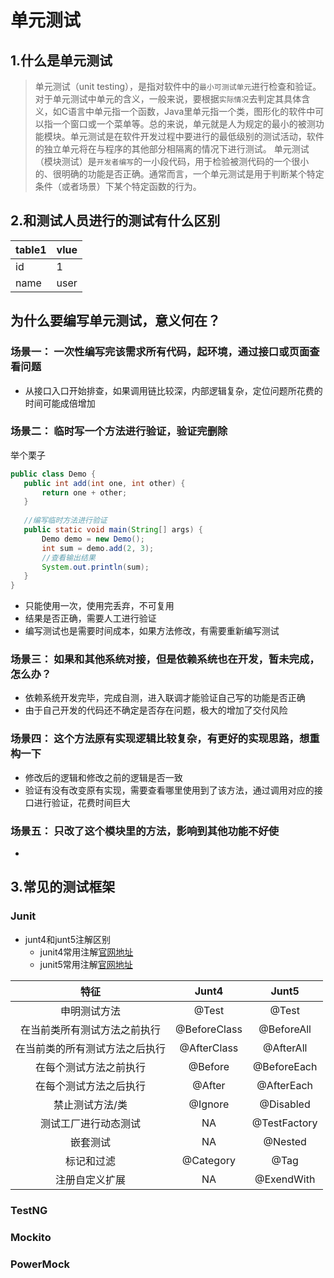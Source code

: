 # 单元测试 #
## 1.什么是单元测试 ##
> 单元测试（unit testing），是指对软件中的`最小可测试单元`进行检查和验证。
> 对于单元测试中单元的含义，一般来说，要根据`实际情况`去判定其具体含义，如C语言中单元指一个函数，Java里单元指一个类，图形化的软件中可以指一个窗口或一个菜单等。总的来说，单元就是人为规定的最小的被测功能模块。单元测试是在软件开发过程中要进行的最低级别的测试活动，软件的独立单元将在与程序的其他部分相隔离的情况下进行测试。
单元测试（模块测试）是`开发者编写`的一小段代码，用于检验被测代码的一个很小的、很明确的功能是否正确。通常而言，一个单元测试是用于判断某个特定条件（或者场景）下某个特定函数的行为。

## 2.和测试人员进行的测试有什么区别 ##

table1|vlue
--|--
id | 1 
name | user 
 
 ## 为什么要编写单元测试，意义何在？ ##
 
 ### 场景一： 一次性编写完该需求所有代码，起环境，通过接口或页面查看问题 ###
 
 - 从接口入口开始排查，如果调用链比较深，内部逻辑复杂，定位问题所花费的时间可能成倍增加
 
 ### 场景二： 临时写一个方法进行验证，验证完删除 ###
 
 举个栗子
 ```java
public class Demo {
    public int add(int one, int other) {
        return one + other;
    }
    
    //编写临时方法进行验证
    public static void main(String[] args) {
        Demo demo = new Demo();
        int sum = demo.add(2, 3);
        //查看输出结果
        System.out.println(sum);
    }
}
 ```
 - 只能使用一次，使用完丢弃，不可复用
 - 结果是否正确，需要人工进行验证
 - 编写测试也是需要时间成本，如果方法修改，有需要重新编写测试
 
 ### 场景三： 如果和其他系统对接，但是依赖系统也在开发，暂未完成，怎么办？ ###
 
 - 依赖系统开发完毕，完成自测，进入联调才能验证自己写的功能是否正确
 - 由于自己开发的代码还不确定是否存在问题，极大的增加了交付风险
 
 ### 场景四： 这个方法原有实现逻辑比较复杂，有更好的实现思路，想重构一下 ###
 
 - 修改后的逻辑和修改之前的逻辑是否一致
 - 验证有没有改变原有实现，需要查看哪里使用到了该方法，通过调用对应的接口进行验证，花费时间巨大
 
 ### 场景五： 只改了这个模块里的方法，影响到其他功能不好使 ###

 -  
 
 ## 3.常见的测试框架 ##
 
 ### Junit ###

 - junt4和junt5注解区别
   - junit4常用注解[官网地址]()
   - junit5常用注解[官网地址](https://junit.org/junit5/docs/current/user-guide/)
   
  特征 | Junt4 | Junt5
  :--: | :--: | :--:
  申明测试方法 | @Test| @Test
  在当前类所有测试方法之前执行 | @BeforeClass | @BeforeAll
  在当前类的所有测试方法之后执行 | @AfterClass | @AfterAll
  在每个测试方法之前执行 | @Before | @BeforeEach
  在每个测试方法之后执行 | @After | @AfterEach
  禁止测试方法/类 | @Ignore | @Disabled
  测试工厂进行动态测试 | NA | @TestFactory
  嵌套测试 | NA | @Nested 
  标记和过滤 | @Category | @Tag
  注册自定义扩展 | NA | @ExendWith

 ### TestNG ###
 
 ### Mockito ###
 
 ### PowerMock ###
 
